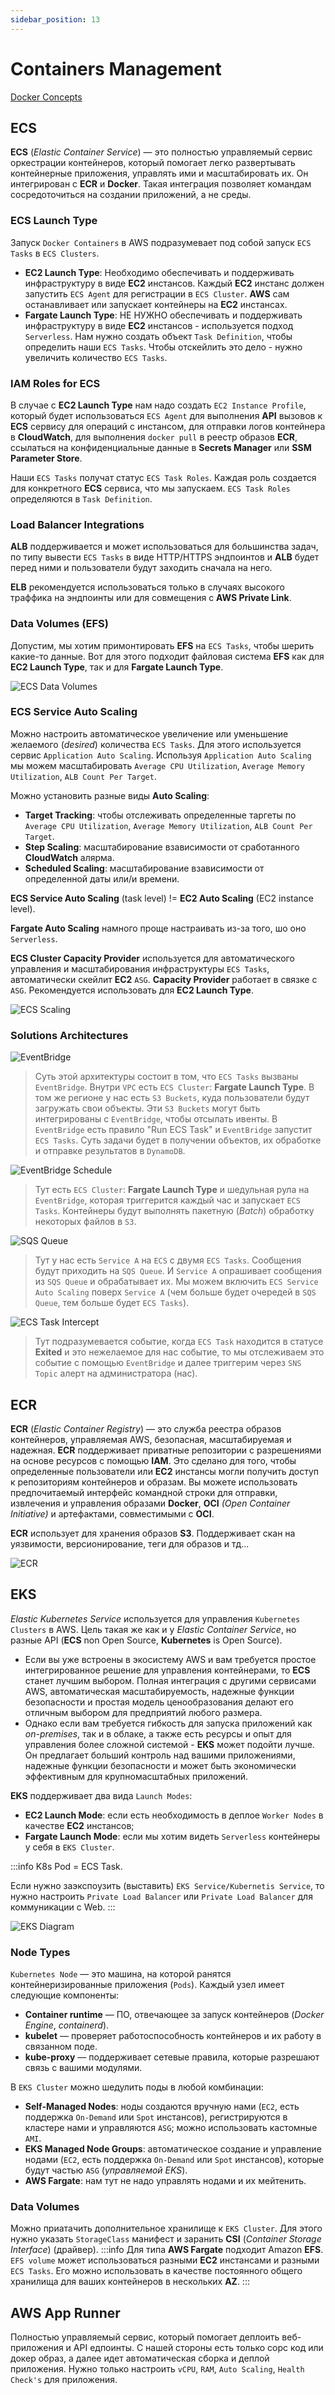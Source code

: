 ```yaml
---
sidebar_position: 13
---
```

# Containers Management
[Docker Concepts](https://andreasblaze.github.io/docker/concepts)

## ECS
**ECS** (*Elastic Container Service*) — это полностью управляемый сервис оркестрации контейнеров, который помогает легко развертывать контейнерные приложения, управлять ими и масштабировать их. Он интегрирован с **ECR** и **Docker**. Такая интеграция позволяет командам сосредоточиться на создании приложений, а не среды.

### ECS Launch Type
Запуск `Docker Containers` в AWS подразумевает под собой запуск `ECS Tasks` в `ECS Clusters`.

- **EC2 Launch Type**: Необходимо обеспечивать и поддерживать инфраструктуру в виде **EC2** инстансов. Каждый **EC2** инстанс должен запустить `ECS Agent` для регистрации в `ECS Cluster`. **AWS** сам останавливает или запускает контейнеры на **EC2** инстансах.
- **Fargate Launch Type**: НЕ НУЖНО обеспечивать и поддерживать инфраструктуру в виде **EC2** инстансов - используется подход `Serverless`. Нам нужно создать объект `Task Definition`, чтобы определить наши `ECS Tasks`. Чтобы отскейлить это дело - нужно увеличить количество `ECS Tasks`.

### IAM Roles for ECS
В случае с **EC2 Launch Type** нам надо создать `EC2 Instance Profile`, который будет использоваться `ECS Agent` для выполнения **API** вызовов к **ECS** сервису для операций с инстансом, для отправки логов контейнера в **CloudWatch**, для выполнения `docker pull` в реестр образов **ECR**, ссылаться на конфиденциальные данные в **Secrets Manager** или **SSM Parameter Store**. 

Наши `ECS Tasks` получат статус `ECS Task Roles`. Каждая роль создается для конкретного **ECS** сервиса, что мы запускаем. `ECS Task Roles` определяются в `Task Definition`.

### Load Balancer Integrations
**ALB** поддерживается и может использоваться для большинства задач, по типу вывести `ECS Tasks` в виде HTTP/HTTPS эндпоинтов и **ALB** будет перед ними и пользователи будут заходить сначала на него.

**ELB** рекомендуется использоваться только в случаях высокого траффика на эндпоинты или для совмещения с **AWS Private Link**.

### Data Volumes (EFS)
Допустим, мы хотим примонтировать **EFS** на `ECS Tasks`, чтобы шерить какие-то данные. Вот для этого подходит файловая система **EFS** как для **EC2 Launch Type**, так и для **Fargate Launch Type**.

![ECS Data Volumes](./img/ecs-data-volumes.png)

### ECS Service Auto Scaling
Можно настроить автоматическое увеличение или уменьшение желаемого (*desired*) количества `ECS Tasks`. Для этого используется сервис `Application Auto Scaling`. Используя `Application Auto Scaling` мы можем масштабировать `Average CPU Utilization`, `Average Memory Utilization`, `ALB Count Per Target`.

Можно установить разные виды **Auto Scaling**:
- **Target Tracking**: чтобы отслеживать определенные таргеты по `Average CPU Utilization`, `Average Memory Utilization`, `ALB Count Per Target`.
- **Step Scaling**: масштабирование взависимости от сработанного **CloudWatch** алярма.
- **Scheduled Scaling**: масштабирование взависимости от определенной даты или/и времени.

**ECS Service Auto Scaling** (task level) != **EC2 Auto Scaling** (EC2 instance level).

**Fargate Auto Scaling** намного проще настраивать из-за того, шо оно `Serverless`.

**ECS Cluster Capacity Provider** используется для автоматического управления и масштабирования  инфраструктуры `ECS Tasks`, автоматически скейлит **EC2** `ASG`. **Capacity Provider** работает в связке с `ASG`. Рекомендуется использовать для **EC2 Launch Type**.

![ECS Scaling](./img/ecs-scaling.png)

### Solutions Architectures
![EventBridge](./img/ecs-task-event-bridge.png)
> Суть этой архитектуры состоит в том, что `ECS Tasks` вызваны `EventBridge`. Внутри `VPC` есть `ECS Cluster`: **Fargate Launch Type**. В том же регионе у нас есть `S3 Buckets`, куда пользователи будут загружать свои объекты. Эти `S3 Buckets` могут быть интегрированы с `EventBridge`, чтобы отсылать ивенты. В `EventBridge` есть правило "Run ECS Task" и `EventBridge` запустит `ECS Tasks`. Суть задачи будет в получении объектов, их обработке и отправке результатов в `DynamoDB`.

![EventBridge Schedule](./img/ecs-task-event-bridge-schedule.png)
> Тут есть `ECS Cluster`: **Fargate Launch Type** и шедульная рула на `EventBridge`, которая триггерится каждый час и запускает `ECS Tasks`. Контейнеры будут выполнять пакетную (*Batch*) обработку некоторых файлов в `S3`.

![SQS Queue](./img/ecs-sqs-queue.png)
> Тут у нас есть `Service A` на `ECS` с двумя `ECS Tasks`. Сообщения будут приходить на `SQS Queue`. И `Service A` опрашивает сообщения из `SQS Queue` и обрабатывает их. Мы можем включить `ECS Service Auto Scaling` поверх `Service A` (чем больше будет очередей в `SQS Queue`, тем больше будет `ECS Tasks`). 

![ECS Task Intercept](./img/ecs-task-intercept.png)
> Тут подразумевается событие, когда `ECS Task` находится в статусе **Exited** и это нежелаемое для нас событие, то мы отслеживаем это событие с помощью `EventBridge` и далее триггерим через `SNS Topic` алерт на администратора (нас).

## ECR
**ECR** (*Elastic Container Registry*) — это служба реестра образов контейнеров, управляемая AWS, безопасная, масштабируемая и надежная. **ECR** поддерживает приватные репозитории с разрешениями на основе ресурсов с помощью **IAM**. Это сделано для того, чтобы определенные пользователи или **EC2** инстансы могли получить доступ к репозиториям контейнеров и образам. Вы можете использовать предпочитаемый интерфейс командной строки для отправки, извлечения и управления образами **Docker**, **OCI** *(Open Container Initiative)* и артефактами, совместимыми с **OCI**.

**ECR** использует для хранения образов **S3**. Поддерживает скан на уязвимости, версионирование, теги для образов и тд...

![ECR](./img/ecr.png)

## EKS
*Elastic Kubernetes Service* используется для управления `Kubernetes Clusters` в AWS. Цель такая же как и у *Elastic Container Service*, но разные API (**ECS** non Open Source, **Kubernetes** is Open Source). 
- Если вы уже встроены в экосистему AWS и вам требуется простое интегрированное решение для управления контейнерами, то **ECS** станет лучшим выбором. Полная интеграция с другими сервисами AWS, автоматическая масштабируемость, надежные функции безопасности и простая модель ценообразования делают его отличным выбором для предприятий любого размера.
- Однако если вам требуется гибкость для запуска приложений как *on-premises*, так и в облаке, а также есть ресурсы и опыт для управления более сложной системой - **EKS** может подойти лучше. Он предлагает больший контроль над вашими приложениями, надежные функции безопасности и может быть экономически эффективным для крупномасштабных приложений.

**EKS** поддерживает два вида `Launch Modes`:
- **EC2 Launch Mode**: если есть необходимость в деплое `Worker Nodes` в качестве **EC2** инстансов;
- **Fargate Launch Mode**: если мы хотим видеть `Serverless` контейнеры у себя в `EKS Cluster`.

:::info
K8s Pod = ECS Task.

Если нужно заэкспоузить (выставить) `EKS Service/Kubernetis Service`, то нужно настроить `Private Load Balancer` или `Private Load Balancer` для коммуникации с Web.
:::

![EKS Diagram](./img/eks-diagram.png)

### Node Types
`Kubernetes Node` — это машина, на которой ранятся контейнеризированные приложения (`Pods`). Каждый узел имеет следующие компоненты:
- **Container runtime** — ПО, отвечающее за запуск контейнеров (*Docker Engine*, *containerd*).
- **kubelet** — проверяет работоспособность контейнеров и их работу в связанном поде.
- **kube-proxy** — поддерживает сетевые правила, которые разрешают связь с вашими модулями.

В `EKS Cluster` можно шедулить поды в любой комбинации: 
- **Self-Managed Nodes**: ноды создаются вручную нами (`EC2`, есть поддержка `On-Demand` или `Spot` инстансов), регистрируются в кластере нами и управляются `ASG`; можно использовать кастомные `AMI`.
- **EKS Managed Node Groups**: автоматическое создание и управление нодами (`EC2`, есть поддержка `On-Demand` или `Spot` инстансов), которые будут частью `ASG` (*управляемой EKS*).  
- **AWS Fargate**: нам тут не надо управлять нодами и их мейтенить.

### Data Volumes
Можно приатачить дополнительное хранилище к `EKS Cluster`. Для этого нужно указать `StorageClass` манифест и заранить **CSI** (*Container Storage Interface*) (драйвер).
:::info
Для типа **AWS Fargate** подходит Amazon **EFS**. `EFS volume` может использоваться разными **EC2** инстансами и разными `ECS Tasks`. Его можно использовать в качестве постоянного общего хранилища для ваших контейнеров в нескольких **AZ**.
:::

## AWS App Runner
Полностью управляемый сервис, который помогает деплоить веб-приложения и API едпоинты. С нашей стороны есть только сорс код или докер образ, а далее идет автоматическая сборка и деплой приложения. Нужно только настроить `vCPU`, `RAM`, `Auto Scaling`, `Health Check's` для приложения.